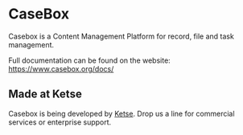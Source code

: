 CaseBox
======================================================

Casebox is a Content Management Platform for record, file and task management.

Full documentation can be found on the website:
https://www.casebox.org/docs/

Made at Ketse
-------------

Casebox is being developed by [Ketse](https://www.ketse.com/). Drop us a line for commercial services or enterprise support.
